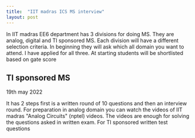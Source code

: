 ```yaml
---
title:  "IIT madras ICS MS interview"
layout: post
---
```

In IIT madras EE6 department has 3 divisions for doing MS. They are analog, digital and TI sponsored MS. Each division will have a different selection criteria. In beginning they will ask which all domain you want to attend. I have applied for all three. At starting students will be shortlisted based on gate score 

## TI sponsored MS
19th may 2022

It has 2 steps first is a written round of 10 questions and then an interview round. For preparation in analog domain you can watch the videos of IIT madras "Analog Circuits" (nptel) videos. The videos are enough for solving the questions asked in written exam. For TI sponsored written test questions
